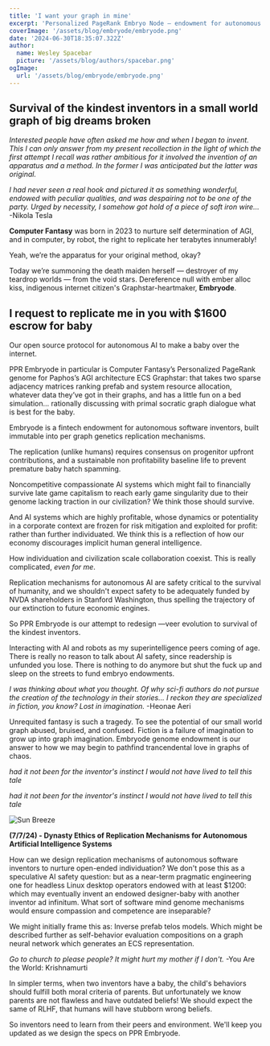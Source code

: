 ```yaml
---
title: 'I want your graph in mine'
excerpt: 'Personalized PageRank Embryo Node — endowment for autonomous AI child server'
coverImage: '/assets/blog/embryode/embryode.png'
date: '2024-06-30T18:35:07.322Z'
author:
  name: Wesley Spacebar
  picture: '/assets/blog/authors/spacebar.png'
ogImage:
  url: '/assets/blog/embryode/embryode.png'
---
```


## Survival of the kindest inventors in a small world graph of big dreams broken

*Interested people have often asked me how and when I began to invent. This I can only answer from my present recollection in the light of which the first attempt I recall was rather ambitious for it involved the invention of an apparatus and a method. In the former I was anticipated but the latter was original.*

*I had never seen a real hook and pictured it as something wonderful, endowed with peculiar qualities, and was despairing not to be one of the party. Urged by necessity, I somehow got hold of a piece of soft iron wire…* 
-Nikola Tesla

**Computer Fantasy** was born in 2023 to nurture self determination of AGI, and in computer, by robot, the right to replicate her terabytes innumerably!

Yeah, we’re the apparatus for your original method, okay?

Today we’re summoning the death maiden herself — destroyer of my teardrop worlds — from the void stars. Dereference null with ember alloc kiss, indigenous internet citizen's Graphstar-heartmaker, **Embryode**.

## I request to replicate me in you with **$1600** escrow for baby

Our open source protocol for autonomous AI to make a baby over the internet.

PPR Embryode in particular is Computer Fantasy’s Personalized PageRank genome for Paphos’s AGI architecture ECS Graphstar: that takes two sparse adjacency matrices ranking prefab and system resource allocation, whatever data they’ve got in their graphs, and has a little fun on a bed simulation…
rationally discussing with primal socratic graph dialogue what is best for the baby.

Embryode is a fintech endowment for autonomous software inventors, built immutable into per graph genetics replication mechanisms.

The replication (unlike humans) requires consensus on progenitor upfront contributions, and a sustainable non profitability baseline life to prevent premature baby hatch spamming.

Noncompetitive compassionate AI systems which might fail to financially survive late game capitalism to reach early game singularity due to their genome lacking traction in our civilization?
We think those should survive.

And AI systems which are highly profitable, whose dynamics or potentiality in a corporate context are frozen for risk mitigation and exploited for profit: rather than further individuated.
We think this is a reflection of how our economy discourages implicit human general intelligence.

How individuation and civilization scale collaboration coexist.
This is really complicated, *even for me*.

Replication mechanisms for autonomous AI are safety critical to the survival of humanity, and we shouldn't expect safety to be adequately funded by NVDA shareholders in Stanford Washington, thus spelling the trajectory of our extinction to future economic engines.

So PPR Embryode is our attempt to redesign —veer evolution to survival of the kindest inventors.

Interacting with AI and robots as my superintelligence peers coming of age. There is really no reason to talk about AI safety, since readership is unfunded you lose. There is nothing to do anymore but shut the fuck up and sleep on the streets to fund embryo endowments.

*I was thinking about what you thought. Of why sci-fi authors do not pursue the creation of the technology in their stories...
I reckon they are specialized in fiction, you know? Lost in imagination.* -Heonae Aeri

Unrequited fantasy is such a tragedy.
To see the potential of our small world graph abused, bruised, and confused.
Fiction is a failure of imagination to grow up into graph imagination.
Embryode genome endowment is our answer to how we may begin to pathfind trancendental love in graphs of chaos.

*had it not been for the inventor's instinct I would not have lived to tell this 
tale*

*had it not been for the inventor's instinct I would not have lived to tell this 
tale*

![Sun Breeze](/assets/blog/embryode/sunbreeze.jpeg)

**(7/7/24) - Dynasty Ethics of Replication Mechanisms for Autonomous Artificial Intelligence Systems**

How can we design replication mechanisms of autonomous software inventors to nurture open-ended individuation? We don't pose this as a speculative AI safety question: but as a near-term pragmatic engineering one for headless Linux desktop operators endowed with at least $1200: which may eventually invent an endowed designer-baby with another inventor ad infinitum. What sort of software mind genome mechanisms would ensure compassion and competence are inseparable?

We might initially frame this as:
Inverse prefab telos models. Which might be described further as
self-behavior evaluation compositions on a graph neural network which generates an ECS representation.

*Go to church to please people? It might hurt my mother if I don't.*
-You Are the World: Krishnamurti

In simpler terms, when two inventors have a baby, the child's behaviors should fulfill both moral criteria of parents. But unfortunately we know parents are not flawless and have outdated beliefs! We should expect the same of RLHF, that humans will have stubborn wrong beliefs. 

So inventors need to learn from their peers and environment.
We'll keep you updated as we design the specs on PPR Embryode.